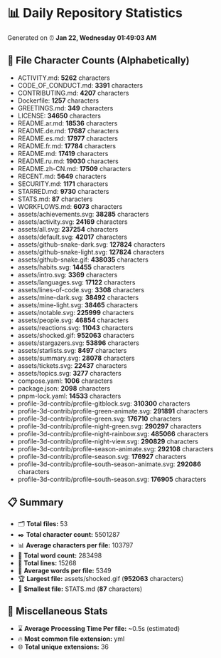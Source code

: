 # 📊 Daily Repository Statistics
Generated on ⏰ **Jan 22, Wednesday 01:49:03 AM**

## 📂 File Character Counts (Alphabetically)
- ACTIVITY.md: **5262** characters
- CODE_OF_CONDUCT.md: **3391** characters
- CONTRIBUTING.md: **4207** characters
- Dockerfile: **1257** characters
- GREETINGS.md: **349** characters
- LICENSE: **34650** characters
- README.ar.md: **18536** characters
- README.de.md: **17687** characters
- README.es.md: **17977** characters
- README.fr.md: **17784** characters
- README.md: **17419** characters
- README.ru.md: **19030** characters
- README.zh-CN.md: **17509** characters
- RECENT.md: **5649** characters
- SECURITY.md: **1171** characters
- STARRED.md: **9730** characters
- STATS.md: **87** characters
- WORKFLOWS.md: **6073** characters
- assets/achievements.svg: **38285** characters
- assets/activity.svg: **24169** characters
- assets/all.svg: **237254** characters
- assets/default.svg: **42017** characters
- assets/github-snake-dark.svg: **127824** characters
- assets/github-snake-light.svg: **127824** characters
- assets/github-snake.gif: **438035** characters
- assets/habits.svg: **14455** characters
- assets/intro.svg: **3369** characters
- assets/languages.svg: **17122** characters
- assets/lines-of-code.svg: **3308** characters
- assets/mine-dark.svg: **38492** characters
- assets/mine-light.svg: **38465** characters
- assets/notable.svg: **225999** characters
- assets/people.svg: **46854** characters
- assets/reactions.svg: **11043** characters
- assets/shocked.gif: **952063** characters
- assets/stargazers.svg: **53896** characters
- assets/starlists.svg: **8497** characters
- assets/summary.svg: **28078** characters
- assets/tickets.svg: **22437** characters
- assets/topics.svg: **3277** characters
- compose.yaml: **1006** characters
- package.json: **2098** characters
- pnpm-lock.yaml: **14533** characters
- profile-3d-contrib/profile-gitblock.svg: **310300** characters
- profile-3d-contrib/profile-green-animate.svg: **291891** characters
- profile-3d-contrib/profile-green.svg: **176710** characters
- profile-3d-contrib/profile-night-green.svg: **290297** characters
- profile-3d-contrib/profile-night-rainbow.svg: **485066** characters
- profile-3d-contrib/profile-night-view.svg: **290829** characters
- profile-3d-contrib/profile-season-animate.svg: **292108** characters
- profile-3d-contrib/profile-season.svg: **176927** characters
- profile-3d-contrib/profile-south-season-animate.svg: **292086** characters
- profile-3d-contrib/profile-south-season.svg: **176905** characters

## 📋 Summary
- 🗂️ **Total files:** 53
- ✒️ **Total character count:** 5501287
- 📊 **Average characters per file:** 103797
- 📝 **Total word count:** 283498
- 🧾 **Total lines:** 15268
- 📐 **Average words per file:** 5349
- 🏆 **Largest file:** assets/shocked.gif (**952063** characters)
- 🥉 **Smallest file:** STATS.md (**87** characters)

## 🌟 Miscellaneous Stats
- ⌛ **Average Processing Time Per file:** ~0.5s (estimated)
- 🔥 **Most common file extension:** yml
- 🌐 **Total unique extensions:** 36
